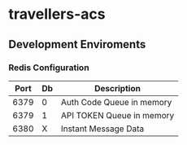 # travellers-acs

## Development Enviroments  

### Redis Configuration  

Port | Db | Description
---- | -- | -----------
6379 | 0  | Auth Code Queue in memory
6379 | 1  | API TOKEN Queue in memory
6380 | X  |Instant Message Data
